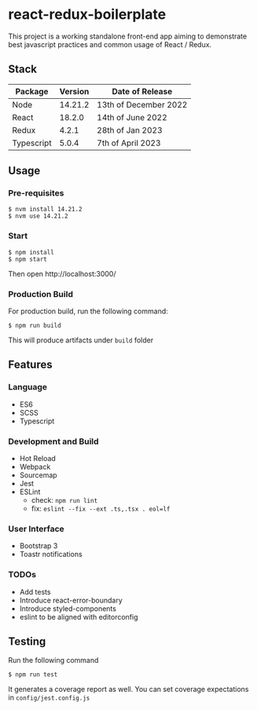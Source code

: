 # react-redux-boilerplate

This project is a working standalone front-end app aiming to demonstrate best javascript practices and common usage of React / Redux.

## Stack

|Package        | Version       | Date of Release       |
| ------------- | ------------- | --------------------- |
| Node          | 14.21.2       | 13th of December 2022 |
| React         | 18.2.0        | 14th of June 2022     |
| Redux         | 4.2.1         | 28th of Jan 2023      |
| Typescript    | 5.0.4         | 7th of April 2023     |


## Usage

### Pre-requisites

```
$ nvm install 14.21.2
$ nvm use 14.21.2
```

### Start

```
$ npm install
$ npm start
```

Then open http://localhost:3000/

### Production Build

For production build, run the following command:

```
$ npm run build
```

This will produce artifacts under ``build`` folder

## Features

### Language
- ES6
- SCSS
- Typescript

### Development and Build
- Hot Reload
- Webpack
- Sourcemap
- Jest
- ESLint
  - check: ``npm run lint``
  - fix: ``eslint --fix --ext .ts,.tsx . eol=lf``

### User Interface
- Bootstrap 3
- Toastr notifications

### TODOs

- Add tests
- Introduce react-error-boundary
- Introduce styled-components
- eslint to be aligned with editorconfig

## Testing

Run the following command

```
$ npm run test
``` 

It generates a coverage report as well. You can set coverage expectations in ``config/jest.config.js``
